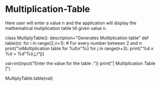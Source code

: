 # Multiplication-Table
Here user will enter a value n and the application will display the mathematical mutiplication table till given value n.

class MultiplyTable():
    description="Generates Multiplication table"
    def table(n):
        for i in range(2,n+1): # For every number between 2 and n
            print("\nMultiplication table for %d\n"%i)
            for j in range(n+3):
                print("%d x %d = %d"%(i,j,i*j))

val=int(input("Enter the value for the table :"))
print("|  Multiplication Table  |")

MultiplyTable.table(val)
